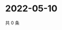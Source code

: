 # 2022-05-10

共 0 条

<!-- BEGIN WEIBO -->
<!-- 最后更新时间 Tue May 10 2022 04:01:33 GMT+0800 (China Standard Time) -->

<!-- END WEIBO -->
